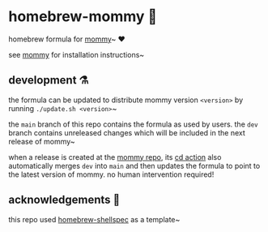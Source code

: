# homebrew-mommy 🍺
homebrew formula for [mommy](https://github.com/FWDekker/mommy)~ ❤️

see [mommy](https://github.com/FWDekker/mommy) for installation instructions~


## development ⚗️
the formula can be updated to distribute mommy version `<version>` by running `./update.sh <version>`~

the `main` branch of this repo contains the formula as used by users.
the `dev` branch contains unreleased changes which will be included in the next release of mommy~

when a release is created at the [mommy repo](https://github.com/FWDekker/mommy), its
[cd action](https://github.com/FWDekker/mommy/blob/main/.github/workflows/cd.yml) also automatically merges `dev` into
`main` and then updates the formula to point to the latest version of mommy.
no human intervention required!


## acknowledgements 💖
this repo used [homebrew-shellspec](https://github.com/shellspec/homebrew-shellspec) as a template~
